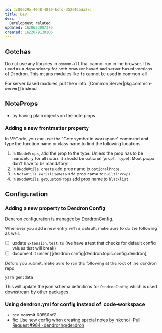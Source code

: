```yaml
---
id: 3c80629b-4048-48f0-bdfd-352645bda2ec
title: Dev
desc: |
  Development related
updated: 1628623087376
created: 1622079130106
---
```



## Gotchas
Do not use any libraries in `common-all` that cannot run in the browser. It is used as a dependency for both browser based and server based versions of Dendron. This means modules like `fs` cannot be used in common-all. 

For server based modules, put them into [[Common Server|pkg.common-server]] instead

## NoteProps
- try having plain objects on the note props

### Adding a new frontmatter property

In VSCode, you can use the "Goto symbol in workspace" command and type the function name or class name to find the following locations.

1. In `DNodeProps`, add the prop to the type. Unless the prop has to be mandatory for all notes, it should be optional (`prop?: type`). Most props don't have to be mandatory!
1. In `DNodeUtils.create` add prop name to `optionalProps`.
1. In `NoteUtils.serializeMeta` add prop name to `builtinProps`.
1. In `DNodeUtils.getCustomProps` add prop name to `blacklist`.

## Configuration

### Adding a new property to Dendron Config

Dendron configuration is managed by [DendronConfig](https://github.com/dendronhq/dendron/blob/dev-kevin/packages/common-all/src/types/workspace.ts#L65:L65).

Whenever you add a new entry with a default, make sure to do the following as well.
- [ ] update `Extension.test.ts` (we have a test that checks for default config values that will break)
- [ ] document it under [[dendron config|dendron.topic.config.dendron]]

Before you submit, make sure to run the following at the root of the dendron repo

```sh
yarn gen:data
```

This will update the json schema definitions for `DendronConfig` which is used downstream by other packages

### Using dendron.yml for config instead of .code-workspace
- see commit 68556bf2
- [fix: Use new config when creating special notes by hikchoi · Pull Request #984 · dendronhq/dendron](https://github.com/dendronhq/dendron/pull/984)